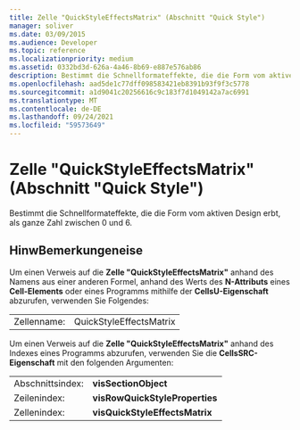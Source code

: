 ```yaml
---
title: Zelle "QuickStyleEffectsMatrix" (Abschnitt "Quick Style")
manager: soliver
ms.date: 03/09/2015
ms.audience: Developer
ms.topic: reference
ms.localizationpriority: medium
ms.assetid: 0332bd3d-626a-4a46-8b69-e887e576ab86
description: Bestimmt die Schnellformateffekte, die die Form vom aktiven Design erbt, als ganze Zahl zwischen 0 und 6.
ms.openlocfilehash: aad5de1c77dff098583421eb8391b93f9f3c5778
ms.sourcegitcommit: a1d9041c20256616c9c183f7d1049142a7ac6991
ms.translationtype: MT
ms.contentlocale: de-DE
ms.lasthandoff: 09/24/2021
ms.locfileid: "59573649"
---
```

# <a name="quickstyleeffectsmatrix-cell-quick-style-section"></a>Zelle "QuickStyleEffectsMatrix" (Abschnitt "Quick Style")

Bestimmt die Schnellformateffekte, die die Form vom aktiven Design erbt, als ganze Zahl zwischen 0 und 6. 
  
## <a name="remarks"></a>HinwBemerkungeneise

Um einen Verweis auf die **Zelle "QuickStyleEffectsMatrix"** anhand des Namens aus einer anderen Formel, anhand des Werts des **N-Attributs** eines **Cell-Elements** oder eines Programms mithilfe der **CellsU-Eigenschaft** abzurufen, verwenden Sie Folgendes: 
  
|||
|:-----|:-----|
| Zellenname:  <br/> | QuickStyleEffectsMatrix  <br/> |
   
Um einen Verweis auf die **Zelle "QuickStyleEffectsMatrix"** anhand des Indexes eines Programms abzurufen, verwenden Sie die **CellsSRC-Eigenschaft** mit den folgenden Argumenten: 
  
|||
|:-----|:-----|
| Abschnittsindex:  <br/> |**visSectionObject** <br/> |
| Zeilenindex:  <br/> |**visRowQuickStyleProperties** <br/> |
| Zellenindex:  <br/> |**visQuickStyleEffectsMatrix** <br/> |
   

